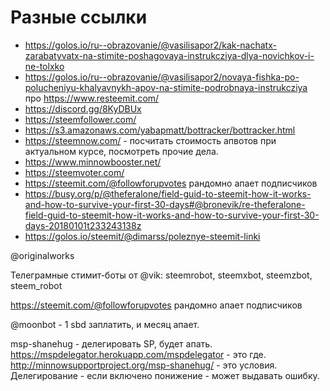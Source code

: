 # Разные ссылки

- https://golos.io/ru--obrazovanie/@vasilisapor2/kak-nachatx-zarabatyvatx-na-stimite-poshagovaya-instrukcziya-dlya-novichkov-i-ne-tolxko
- https://golos.io/ru--obrazovanie/@vasilisapor2/novaya-fishka-po-polucheniyu-khalyavnykh-apov-na-stimite-podrobnaya-instrukcziya про https://www.resteemit.com/ 
- https://discord.gg/8KyDBUx
- https://steemfollower.com/
- https://s3.amazonaws.com/yabapmatt/bottracker/bottracker.html
- https://steemnow.com/ - посчитать стоимость апвотов при актуальном курсе, посмотреть прочие дела.
- https://www.minnowbooster.net/
- https://steemvoter.com/
- https://steemit.com/@followforupvotes рандомно апает подписчиков
- https://busy.org/p/@theferalone/field-guid-to-steemit-how-it-works-and-how-to-survive-your-first-30-days#@bronevik/re-theferalone-field-guid-to-steemit-how-it-works-and-how-to-survive-your-first-30-days-20180101t233243138z
- https://golos.io/steemit/@dimarss/poleznye-steemit-linki

@originalworks

Телеграмные стимит-боты от @vik: steemrobot, steemxbot, steemzbot, steem_robot 

https://steemit.com/@followforupvotes рандомно апает подписчиков
	
@moonbot - 1 sbd заплатить, и месяц апает.
	
msp-shanehug - делегировать SP, будет апать. https://mspdelegator.herokuapp.com/mspdelegator - это где. http://minnowsupportproject.org/msp-shanehug/ - это условия. Делегирование - если включено понижение - может выдавать ошибку.
